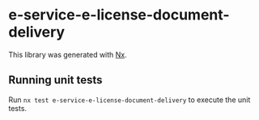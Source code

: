 # e-service-e-license-document-delivery

This library was generated with [Nx](https://nx.dev).

## Running unit tests

Run `nx test e-service-e-license-document-delivery` to execute the unit tests.
